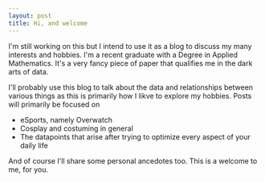```yaml
---
layout: post
title: Hi, and welcome
---
```


I'm still working on this but I intend to use it as a blog to discuss my many interests and hobbies.
I'm a recent graduate with a Degree in Applied Mathematics. It's a very fancy piece of paper that qualifies me in the dark arts of data. 

I'll probably use this blog to talk about the data and relationships between various things as this is primarily how I likve to explore my hobbies. Posts will primarily be focused on


*   eSports, namely Overwatch
*   Cosplay and costuming in general
*   The datapoints that arise after trying to optimize every aspect of your daily life

And of course I'll share some personal ancedotes too. This is a welcome to me, for you.



